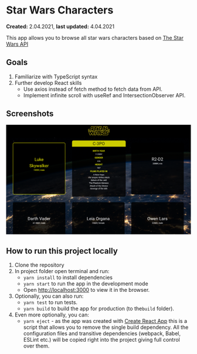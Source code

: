 # Star Wars Characters

**Created:** 2.04.2021, **last updated:** 4.04.2021

This app allows you to browse all star wars characters based on [The Star Wars API](https://swapi.dev/)

## Goals

1. Familiarize with TypeScript syntax
2. Further develop React skills
    -  Use axios instead of fetch method to fetch data from API.
    -  Implement infinite scroll with useRef and IntersectionObserver API.

## Screenshots

![screenshot](demo/demo.png)

## How to run this project locally

1. Clone the repository
2. In project folder open terminal and run:
    - `yarn install` to install dependencies
    - `yarn start` to run the app in the development mode
    - Open [http://localhost:3000](http://localhost:3000) to view it in the browser.
3. Optionally, you can also run:
    - `yarn test` to run tests.
    - `yarn build` to build the app for production (to the`build` folder).
4. Even more optionally, you can:
    - `yarn eject` - as the app was created with [Create React App](https://github.com/facebook/create-react-app) this is a script that allows you to remove the single build dependency. All the configuration files and transitive dependencies (webpack, Babel, ESLint etc.) will be copied right into the project giving full control over them.

